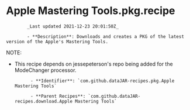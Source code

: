 # Apple Mastering Tools.pkg.recipe

            _Last updated 2021-12-23 20:01:50Z_

            - **Description**: Downloads and creates a PKG of the latest version of the Apple's Mastering Tools.

NOTE:
- This recipe depends on jessepeterson's repo being added for the ModeChanger processor.

            - **Identifier**: `com.github.dataJAR-recipes.pkg.Apple Mastering Tools`

            - **Parent Recipes**: `com.github.dataJAR-recipes.download.Apple Mastering Tools`
